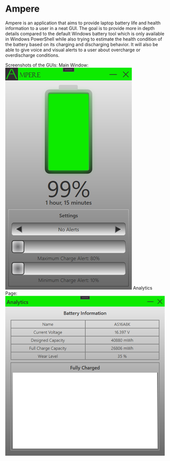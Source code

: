 # Ampere
Ampere is an application that aims to provide laptop battery life and health information to a user in a neat GUI. 
The goal is to provide more in depth details compared to the default Windows battery tool which is only available in 
Windows PowerShell while also trying to estimate the health condition of the battery based on its charging and discharging behavior. 
It will also be able to give voice and visual alerts to a user about overcharge or overdischarge conditions.

Screenshots of the GUIs:
Main Window:
![Main Window](https://github.com/sharathnirmala16/Ampere/blob/master/Assets/GUI%201%20Screenshot.png)
Analytics Page:
![Analytics Page](https://github.com/sharathnirmala16/Ampere/blob/master/Assets/GUI%202%20Screenshot.png)

